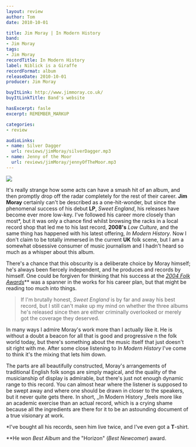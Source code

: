 ```yaml
---
layout: review
author: Tom
date: 2010-10-01

title: Jim Moray | In Modern History
band:
- Jim Moray
tags:
- Jim Moray
recordTitle: In Modern History
label: Niblick is a Giraffe
recordFormat: album
releaseDate: 2010-10-01
producer: Jim Moray

buyItLink: http://www.jimmoray.co.uk/
buyItLinkTitle: Band's website

hasExcerpt: fasle
excerpt: REMEMBER_MARKUP

categories:
- review

audioLinks:
- name: Silver Dagger
  url: reviews/jimMoray/silverDagger.mp3
- name: Jenny of the Moor
  url: reviews/jimMoray/jennyOfTheMoor.mp3
---
```


![](http://eatenbymonsters.files.wordpress.com/2010/10/jimmoray_inmodernhistory.gif)

It's really strange how some acts can have a smash hit of an album, and then promptly drop off the radar completely for the rest of their career. **Jim Moray** certainly can't be described as a one-hit-wonder, but since the phenomenal success of his debut **LP**, _Sweet England_, his releases have become ever more low-key. I've followed his career more closely than most\*, but it was only a chance find whilst browsing the racks in a local record shop that led me to his last record, **2008's** _Low Culture_, and the same thing has happened with his latest offering, _In Modern History_. Now I don't claim to be totally immersed in the current **UK** folk scene, but I am a somewhat obsessive consumer of music journalism and I hadn't heard so much as a whisper about this album.

There's a chance that this obscurity is a deliberate choice by Moray himself; he's always been fiercely independent, and he produces and records by himself. One could be forgiven for thinking that his success at the [*2004 Folk Awards*](http://www.bbc.co.uk/radio2/events/folkawards2008/previouswinners.shtml)\*\* was a spanner in the works for his career plan, but that might be reading too much into things.

> If I'm brutally honest, _Sweet England_ is by far and away his best record, but I still can't make up my mind on whether the three albums he's released since then are either criminally overlooked or merely got the coverage they deserved.

In many ways I admire Moray's work more than I actually like it. He is without a doubt a beacon for all that is good and progressive n the folk world today, but there's something about the music itself that just doesn't sit right with me. After some close listening to _In Modern History_ I've come to think it's the mixing that lets him down.

The parts are all beautifully constructed, Moray's arrangements of traditional English folk songs are simply magical, and the quality of the musicianship of display is admirable, but there's just not enough dynamic range to this record. You can almost hear where the listener is supposed to be swept away and where one should be drawn in closer to the speakers, but it never quite gets there. In short, _In Modern History _feels more like an academic exercise than an actual record, which is a crying shame because all the ingredients are there for it to be an astounding document of a true visionary at work.

\*I've bought all his records, seen him live twice, and I've even got a **T**-shirt.

\*\*He won *Best Album* and the "Horizon" (*Best Newcomer*) award.
